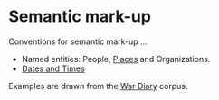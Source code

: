 # Semantic mark-up

Conventions for semantic mark-up ...

* Named entities: People, [Places](places) and Organizations.
* [Dates and Times](time.md)

Examples are drawn from the [War Diary](https://knoxa.github.io/war-diary/) corpus.